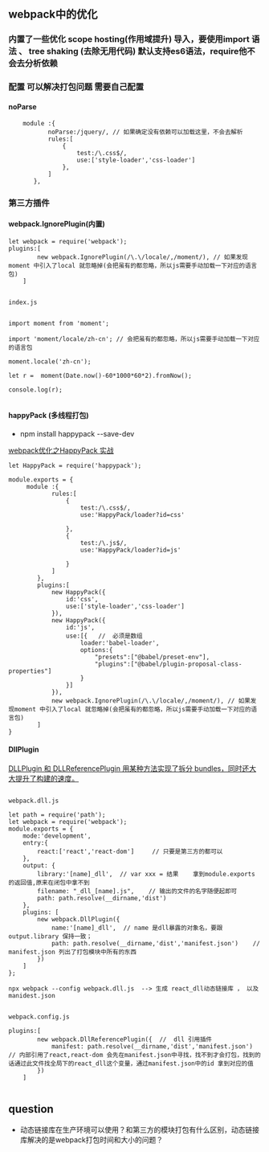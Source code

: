 ## webpack中的优化

### 内置了一些优化 scope hosting(作用域提升) **导入，要使用import 语法**  、 tree shaking  (去除无用代码) **默认支持es6语法**，require他不会去分析依赖

### 配置 可以解决打包问题 需要自己配置

#### noParse
   
```angular2
    module :{
           noParse:/jquery/, // 如果确定没有依赖可以加载这里，不会去解析
           rules:[
               {
                   test:/\.css$/,
                   use:['style-loader','css-loader']
               },
           ]
       },
```
   
   
### 第三方插件

#### webpack.IgnorePlugin(内置)
```angular2
let webpack = require('webpack');
plugins:[
        new webpack.IgnorePlugin(/\.\/locale/,/moment/), // 如果发现moment 中引入了local 就忽略掉(会把虽有的都忽略，所以js需要手动加载一下对应的语言包)
    ]
    
    
index.js    


import moment from 'moment';

import 'moment/locale/zh-cn'; // 会把虽有的都忽略，所以js需要手动加载一下对应的语言包

moment.locale('zh-cn');

let r =  moment(Date.now()-60*1000*60*2).fromNow();

console.log(r);
    
```

#### happyPack (多线程打包)

- npm install happypack --save-dev

[webpack优化之HappyPack 实战](https://www.jianshu.com/p/b9bf995f3712)

```angular2
let HappyPack = require('happypack');

module.exports = {
     module :{
            rules:[
                {
                    test:/\.css$/,
                    use:'HappyPack/loader?id=css'
    
                },
                {
                    test:/\.js$/,
                    use:'HappyPack/loader?id=js'
    
                }
            ]
        },
        plugins:[
            new HappyPack({
                id:'css',
                use:['style-loader','css-loader']
            }),
            new HappyPack({
                id:'js',
                use:[{   //  必须是数组
                    loader:'babel-loader',
                    options:{
                        "presets":["@babel/preset-env"],
                        "plugins":["@babel/plugin-proposal-class-properties"]
                    }
                }]
            }),
            new webpack.IgnorePlugin(/\.\/locale/,/moment/), // 如果发现moment 中引入了local 就忽略掉(会把虽有的都忽略，所以js需要手动加载一下对应的语言包)
        ]
}

```

#### DllPlugin
[DLLPlugin 和 DLLReferencePlugin 用某种方法实现了拆分 bundles，同时还大大提升了构建的速度。](https://webpack.docschina.org/plugins/dll-plugin/)

```angular2

webpack.dll.js

let path = require('path');
let webpack = require('webpack');
module.exports = {
    mode:'development',
    entry:{
        react:['react','react-dom']     // 只要是第三方的都可以
    },
    output: {
        library:'[name]_dll',  // var xxx = 结果    拿到module.exports 的返回值,原来在闭包中拿不到
        filename: "_dll_[name].js",    // 输出的文件的名字随便起即可
        path: path.resolve(__dirname,'dist')
    },
    plugins: [
        new webpack.DllPlugin({
            name:'[name]_dll',  // name 是dll暴露的对象名，要跟 output.library 保持一致；
            path: path.resolve(__dirname,'dist','manifest.json')    // manifest.json 列出了打包模块中所有的东西
        })
    ]
};

npx webpack --config webpack.dll.js  --> 生成 react_dll动态链接库 ， 以及 manidest.json

```

```angular2

webpack.config.js
 
plugins:[
        new webpack.DllReferencePlugin({  //  dll 引用插件
            manifest: path.resolve(__dirname,'dist','manifest.json')  // 内部引用了react,react-dom 会先在manifest.json中寻找，找不到才会打包，找到的话通过此文件找全局下的react_dll这个变量，通过manifest.json中的id 拿到对应的值
        })
    ]


```



## question
- 动态链接库在生产环境可以使用？和第三方的模块打包有什么区别，动态链接库解决的是webpack打包时间和大小的问题？ 


